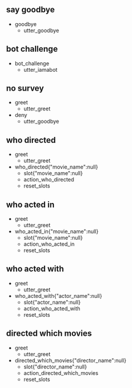 ## say goodbye
* goodbye
  - utter_goodbye

## bot challenge
* bot_challenge
  - utter_iamabot

## no survey
* greet
  - utter_greet
* deny
  - utter_goodbye


## who directed
* greet
  - utter_greet
* who_directed{"movie_name":null}
  - slot{"movie_name":null}
  - action_who_directed
  - reset_slots

## who acted in
* greet
  - utter_greet
* who_acted_in{"movie_name":null}
  - slot{"movie_name":null}
  - action_who_acted_in
  - reset_slots

## who acted with
* greet
  - utter_greet
* who_acted_with{"actor_name":null}
  - slot{"actor_name":null}
  - action_who_acted_with
  - reset_slots

## directed which movies
* greet
  - utter_greet
* directed_which_movies{"director_name":null}
  - slot{"director_name":null}
  - action_directed_which_movies
  - reset_slots

